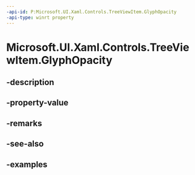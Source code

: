 ```yaml
---
-api-id: P:Microsoft.UI.Xaml.Controls.TreeViewItem.GlyphOpacity
-api-type: winrt property
---
```


<!-- Property syntax.
public double GlyphOpacity { get;  set; }
-->

# Microsoft.UI.Xaml.Controls.TreeViewItem.GlyphOpacity

## -description

## -property-value

## -remarks

## -see-also

## -examples

